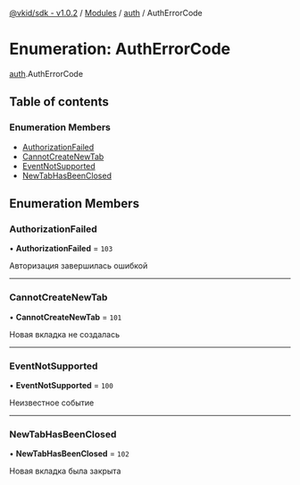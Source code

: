 [@vkid/sdk - v1.0.2](../README.md) / [Modules](../modules.md) / [auth](../modules/auth.md) / AuthErrorCode

# Enumeration: AuthErrorCode

[auth](../modules/auth.md).AuthErrorCode

## Table of contents

### Enumeration Members

- [AuthorizationFailed](auth.AuthErrorCode.md#authorizationfailed)
- [CannotCreateNewTab](auth.AuthErrorCode.md#cannotcreatenewtab)
- [EventNotSupported](auth.AuthErrorCode.md#eventnotsupported)
- [NewTabHasBeenClosed](auth.AuthErrorCode.md#newtabhasbeenclosed)

## Enumeration Members

### AuthorizationFailed

• **AuthorizationFailed** = ``103``

Авторизация завершилась ошибкой

___

### CannotCreateNewTab

• **CannotCreateNewTab** = ``101``

Новая вкладка не создалась

___

### EventNotSupported

• **EventNotSupported** = ``100``

Неизвестное событие

___

### NewTabHasBeenClosed

• **NewTabHasBeenClosed** = ``102``

Новая вкладка была закрыта
